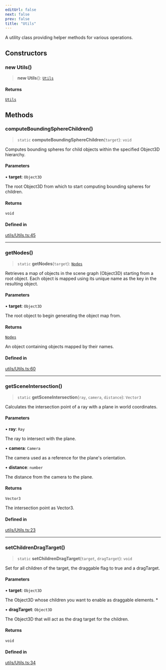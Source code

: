 ```yaml
---
editUrl: false
next: false
prev: false
title: "Utils"
---
```


A utility class providing helper methods for various operations.

## Constructors

### new Utils()

> **new Utils**(): [`Utils`](/three.ez/api/classes/utils/)

#### Returns

[`Utils`](/three.ez/api/classes/utils/)

## Methods

### computeBoundingSphereChildren()

> `static` **computeBoundingSphereChildren**(`target`): `void`

Computes bounding spheres for child objects within the specified Object3D hierarchy.

#### Parameters

• **target**: `Object3D`

The root Object3D from which to start computing bounding spheres for children.

#### Returns

`void`

#### Defined in

[utils/Utils.ts:45](https://github.com/luigidenora/three.ez/blob/57bd50835d7b63a4eed7f77bf46f98834d85a05c/src/utils/Utils.ts#L45)

***

### getNodes()

> `static` **getNodes**(`target`): [`Nodes`](/three.ez/api/type-aliases/nodes/)

Retrieves a map of objects in the scene graph (Object3D) starting from a root object.
Each object is mapped using its unique name as the key in the resulting object.

#### Parameters

• **target**: `Object3D`

The root object to begin generating the object map from.

#### Returns

[`Nodes`](/three.ez/api/type-aliases/nodes/)

An object containing objects mapped by their names.

#### Defined in

[utils/Utils.ts:60](https://github.com/luigidenora/three.ez/blob/57bd50835d7b63a4eed7f77bf46f98834d85a05c/src/utils/Utils.ts#L60)

***

### getSceneIntersection()

> `static` **getSceneIntersection**(`ray`, `camera`, `distance`): `Vector3`

Calculates the intersection point of a ray with a plane in world coordinates.

#### Parameters

• **ray**: `Ray`

The ray to intersect with the plane.

• **camera**: `Camera`

The camera used as a reference for the plane's orientation.

• **distance**: `number`

The distance from the camera to the plane.

#### Returns

`Vector3`

The intersection point as Vector3.

#### Defined in

[utils/Utils.ts:23](https://github.com/luigidenora/three.ez/blob/57bd50835d7b63a4eed7f77bf46f98834d85a05c/src/utils/Utils.ts#L23)

***

### setChildrenDragTarget()

> `static` **setChildrenDragTarget**(`target`, `dragTarget`): `void`

Set for all children of the target, the draggable flag to true and a dragTarget.

#### Parameters

• **target**: `Object3D`

The Object3D whose children you want to enable as draggable elements.
  *

• **dragTarget**: `Object3D`

The Object3D that will act as the drag target for the children.

#### Returns

`void`

#### Defined in

[utils/Utils.ts:34](https://github.com/luigidenora/three.ez/blob/57bd50835d7b63a4eed7f77bf46f98834d85a05c/src/utils/Utils.ts#L34)
